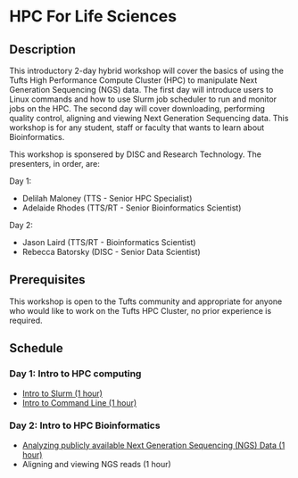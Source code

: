 
#  HPC For Life Sciences

## Description
This introductory 2-day hybrid workshop will cover the basics of using the Tufts High Performance Compute Cluster (HPC) to manipulate Next Generation Sequencing (NGS) data. The first day will introduce users to Linux commands and how to use Slurm job scheduler to run and monitor jobs on the HPC. The second day will cover downloading, performing quality control, aligning and viewing Next Generation Sequencing data. This workshop is for any student, staff or faculty that wants to learn about Bioinformatics. 

This workshop is sponsered by DISC and Research Technology. The presenters, in order, are:

Day 1:
- Delilah Maloney (TTS - Senior HPC Specialist)
- Adelaide Rhodes (TTS/RT - Senior Bioinformatics Scientist)

Day 2:
- Jason Laird (TTS/RT - Bioinformatics Scientist)
- Rebecca Batorsky (DISC - Senior Data Scientist)


## Prerequisites

This workshop is open to the Tufts community and appropriate for anyone who would like to work on the Tufts HPC Cluster, no prior experience is required. 

## Schedule

### Day 1: Intro to HPC computing 

- [Intro to Slurm (1 hour)](IntroToSlurm/IntroToSlurm.md)
- [Intro to Command Line (1 hour)](IntroToLinux/IntroToLinux.md)

### Day 2: Intro to HPC Bioinformatics 

- [Analyzing publicly available Next Generation Sequencing (NGS) Data (1 hour)](NgsDataDownloadQc/README.md)
- Aligning and viewing NGS reads (1 hour)
